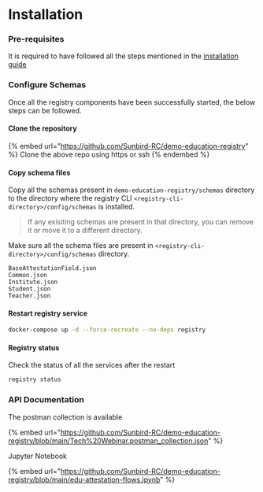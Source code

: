 # Installation

### **Pre-requisites**

It is required to have followed all the steps mentioned in the [installation guide](../../use/developers-guide/functional-registry/installation-guide/)

### Configure Schemas

Once all the registry components have been successfully started, the below steps can be followed.

#### Clone the repository

{% embed url="https://github.com/Sunbird-RC/demo-education-registry" %}
Clone the above repo using https or ssh
{% endembed %}

#### Copy schema files

Copy all the schemas present in `demo-education-registry/schemas` directory to the directory where the registry CLI `<registry-cli-directory>/config/schemas` is installed.

> If any exisiting schemas are present in that directory, you can remove it or move it to a different directory.

Make sure all the schema files are present in `<registry-cli-directory>/config/schemas` directory.

```
BaseAttestationField.json
Common.json
Institute.json
Student.json
Teacher.json
```

#### Restart registry service

```bash
docker-compose up -d --force-recreate --no-deps registry
```

#### Registry status

Check the status of all the services after the restart

```bash
registry status
```

### API Documentation

The postman collection is available

{% embed url="https://github.com/Sunbird-RC/demo-education-registry/blob/main/Tech%20Webinar.postman_collection.json" %}

Jupyter Notebook

{% embed url="https://github.com/Sunbird-RC/demo-education-registry/blob/main/edu-attestation-flows.ipynb" %}
